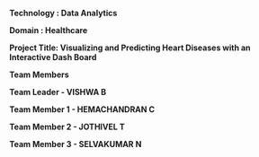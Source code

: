 **Technology : Data Analytics**

**Domain : Healthcare**

**Project Title: Visualizing and Predicting Heart Diseases with an Interactive Dash Board**

**Team Members**

**Team Leader   -  VISHWA B**

**Team Member 1 - HEMACHANDRAN C**

**Team Member 2 - JOTHIVEL T**

**Team Member 3 - SELVAKUMAR N**
